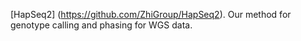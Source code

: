 
[HapSeq2] (https://github.com/ZhiGroup/HapSeq2). Our method for genotype calling and phasing for WGS data. 


 

